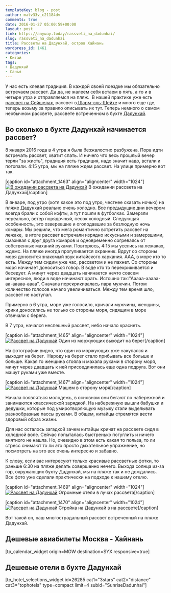 ```yaml
---
templateKey: blog - post
author: matv33v_c21184dv
comments: true
date: 2016-01-27 05:00:59+00:00
layout: post
link: https://anyway.today/rassveti_na_dadunhai/
slug: rassveti_na_dadunhai
title: Рассветы на Дадунхай, остров Хайнань
wordpress_id: 1461
categories:
- Китай
tags:
- Дадунхай
- Санья
---
```


У нас есть клевая традиция. В каждой своей поездке мы обязательно встречаем рассвет. Да да, не жалеем себя встаем в пять, а то и в четыре утра и отправляемся на пляж.  В нашей практике уже есть [рассвет на Сейшелах](http://anyway.today/sunrises-on-cot-dor-praslin/), рассвет в[ Шарм-эль-Шейхе](http://anyway.today/excursions-from-sharm-el-sheih/) и много еще где, теперь возьму за правило описывать их тут. Теперь немного о самом необычном рассвете, рассвете встреченном в бухте [Дадунхай](http://anyway.today/buhta-dadunhai-hainan/).




<!-- more -->





## Во сколько в бухте Дадунхай начинается рассвет?


8 января 2016 года в 4 утра я была безжалостно разбужена. Пора идти встречать рассвет, хватит спать. И ничего что весь прошлый вечер терли "за жисть", традиция есть традиция, надо значит надо, встали и потопали. 4:15 утра, мы на пляже ждем рассвет. На улице примерно вот так.

[caption id="attachment_1463" align="aligncenter" width="1024"][![В ожидании рассвета на Дадунхай](http://anyway.today/wp-content/uploads/2016/01/MG_1174.jpg)](http://anyway.today/wp-content/uploads/2016/01/MG_1174.jpg) В ожидании рассвета на Дадунхай[/caption]


В январе, под утро (хотя какое это под утро, честнее сказать ночью) на пляже Дадунхай реально очень холодно. Все предыдущие дни вечером всегда брали с собой кофты, а тут пошли в футболках. Замерзли нереально, ветер порядочный, песок холодный. Следующая особенность, это озверевшие и оголодавшие за безлюдную ночь комары. Мы решили, что мега романтично встретить рассвет на лежаке,  в итоге рассвет встречали изрядно искусными и замерзшими, смахивая с друг друга комаров и одновременно согреваясь от собственных маханий руками. Повторюсь, 4:15 мы уселись на лежаках, ждемс. На пляже иногда прогуливается охранник. Вдруг со стороны моря доносится знакомый звук китайского харкания. ААА, в море кто то есть. Между тем сидим уже час, рассветом и не пахнет. Со стороны моря начинает доноситься говор. В воде кто то перекрикивается и беседует. А минут через двадцать начинается нечто совсем интересное, люди в воде начинают орать. Истошно так:"Ааааа-ааааа-аа-ааааа-аааа". Сначала перекрикивалась пара мужчин. Потом количество голосов начало увеличиваться. Между тем время шло, рассвет не наступал.




Примерно в 6 утра, море уже голосило, кричали мужчины, женщины, крики доносились не только со стороны моря, сидящим в море отвечали с берега.




В 7 утра, начался неспешный рассвет, небо начало краснеть.




[caption id="attachment_1465" align="aligncenter" width="1024"][![Рассвет на Дадунхай](http://anyway.today/wp-content/uploads/2016/01/MG_1216.jpg)](http://anyway.today/wp-content/uploads/2016/01/MG_1216.jpg) Один из моржующих выходит на берег[/caption]


На фотографии видно, что один из моржующих уже накупался и выходит на берег.  Народу на берег стало прибывать все больше и больше. Какая то женщина стояла и махала руками в сторону моря, минут через двадцать к ней присоединилась еще одна подруга. Вот они машут руками уже вместе.




[caption id="attachment_1467" align="aligncenter" width="1024"][![Рассвет на Дадунхай](http://anyway.today/wp-content/uploads/2016/01/IMG_1178.jpg)](http://anyway.today/wp-content/uploads/2016/01/IMG_1178.jpg) Машем в сторону моря[/caption]


Начала появляться молодежь, в основном они бегают по набережной и занимаются классической зарядкой. На набережную вышли бабушки и дедушки, которые под умиротворяющую музыку стали выделывать разнообразные пассы руками. В общем, китайцы стремятся вести здоровый образ жизни.




Для нас осталось загадкой зачем китайцы кричат на рассвете сидя в холодной воле. Сейчас попыталась быстренько погуглить и ничего внятного не нашла. Но, очевидно в этом есть какая то польза, то ли стресс снимают то ли это просто дыхательное упражнение, но посмотреть на это все очень интересно и забавно.




К слову, если вас интересуют только красивые рассветные фотки, то раньше 6:30 на пляже делать совершенно нечего. Выхода солнца из-за гор, окружающих бухту Дадунхай, мы на пляже так и не дождались. Все фото уже сделали практически на подходе к нашему отелю.




[caption id="attachment_1469" align="aligncenter" width="1024"][![Рассвет на Дадунхай](http://anyway.today/wp-content/uploads/2016/01/MG_1223.jpg)](http://anyway.today/wp-content/uploads/2016/01/MG_1223.jpg) Огромные отели в лучах рассвета[/caption]

[caption id="attachment_1470" align="aligncenter" width="1024"][![Рассвет на Дадунхай](http://anyway.today/wp-content/uploads/2016/01/MG_1226.jpg)](http://anyway.today/wp-content/uploads/2016/01/MG_1226.jpg) Стройка на Дадунхай в на рассвете[/caption]

Вот такой он, наш многострадальный рассвет встреченный на пляже Дадунхай.


## Дешевые авиабилеты Москва - Хайнань


[tp_calendar_widget origin=MOW destination=SYX responsive=true]


## Дешевые отели в бухте Дадунхай


[tp_hotel_selections_widget id=26285 cat1="3stars" cat2="distance" cat3="tophotels" type=compact limit=4 subid="SunriseDadunhai"]
